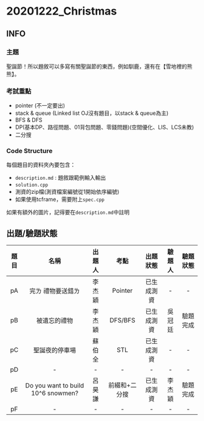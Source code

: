 ﻿# 20201222_Christmas

## INFO
### 主題
聖誕節！所以題敘可以多寫有關聖誕節的東西，例如馴鹿，還有在【雪地裡的熊熊】。


### 考試重點
- pointer (不一定要出)
- stack & queue (Linked list OJ沒有題目，以stack & queue為主)
- BFS & DFS
- DP(基本DP、路徑問題、01背包問題、零錢問題)(空間優化、LIS、LCS未教)
- 二分搜

### Code Structure
每個題目的資料夾內要包含：
- `description.md` : 題敘跟範例輸入輸出
- `solution.cpp`
- 測資的zip檔(測資檔案編號從1開始依序編號)
- 如果使用tcframe，需要附上`spec.cpp`

如果有額外的圖片，記得要在`description.md`中註明


## 出題/驗題狀態

| 題目 | 名稱         | 出題人 | 考點    | 出題狀態 | 驗題人 | 驗題狀態 |
| :--: | :----------: | :----: | :-----: | :------: | :----: | :------: |
| pA   | 完ㄌ 禮物要送錯ㄌ  | 李杰穎 | Pointer      | 已生成測資        | -      | -        |
| pB   | 被遺忘的禮物 | 李杰穎 | DFS/BFS |  已生成測資                | 吳冠廷      | 驗題完成       |
| pC   | 聖誕夜的停車場 | 蘇伯全 | STL     | 已生成測資 | -      | -        |
| pD   | -            | -      | -       | -        | -      | -        |
| pE   | Do you want to build 10^6 snowmen? | 呂昊謙 | 前綴和+二分搜 | 已生成測資 | 李杰穎 | 驗題完成 |
| pF   | -            | -      | -       | -        | -      | -        |
